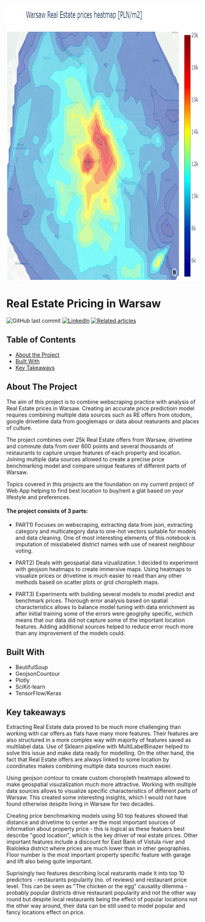 



<br />
<p align="center">
  <a href="https://github.com/Jan-Majewski/Project_Portfolio/03_Real_Estate_pricing_in_Warsaw">
    <img src="banner.png" alt="Banner" width="865" height="720">
  </a>



</p>



# Real Estate Pricing in Warsaw




<!-- Add buttons here -->
![GitHub last commit](https://img.shields.io/github/last-commit/Jan-Majewski/Project_Portfolio?03_Real_Estate_pricing_in_Warsaw)
[![LinkedIn][linkedin-shield]][linkedin-url]
[![Related articles][medium-shield]][medium-url]





<!-- TABLE OF CONTENTS -->
## Table of Contents

* [About the Project](#about-the-project)
* [Built With](#built-with)
* [Key Takeaways](#key-takeaways)



<!-- ABOUT THE PROJECT -->
## About The Project

The aim of this project is to combine webscraping practice with analysis of Real Estate prices in Warsaw. Creating an accurate price predictioin model requires combining multiple data sources such as RE offers from otodom, google drivetime data from googlemaps or data about reaturants and places of culture. 

The project combines over 25k Real Estate offers from Warsaw, drivetime and commute data from over 600 points and several thousands of restaurants to capture unique features of each property and location. Joining multiple data sources allowed to create a precise price benchmarking model and compare unique features of different parts of Warsaw. 

Topics covered in this projects are the foundation on my current project of Web App helping to find best location to buy/rent a glat based on your lifestyle and preferences. 



#### The project consists of 3 parts:

- PART1) Focuses on webscraping, extracting data from json, extracting category and multicategory data to one-hot vectors suitable for models and data cleaning. One of most interesting elements of this notebook is imputation of misslabeled district names with use of nearest neighbour voting. 

- PART2) Deals with geospatial data vizualization.  I decided to experiment with geojson heatmaps to create immersive maps. Using heatmaps to visualize prices or drivetime is much easier to read than any other methods based on scatter plots or grid choropleth maps.  

- PART3) Experiments with building several models to model predict and benchmark prices. Thorough error analysis based on spatial characteristics allows to balance model tuning with data enrichment as after initial training some of the errors were geogrphy specific, wchich means that our data did not capture some of the important location features. Adding additional sources helped to reduce error much more than any improvement of the models could.  


## Built With

* BeutifulSoup
* GeojsonCountour
* Plotly
* SciKit-learn
* TensorFlow/Keras



## Key takeaways

Extracting Real Estate data proved to be much more challenging than working with car offers as flats have many more features. Their features are also structured in a more complex way with majority of features saved as multilabel data. Use of Sklearn pipeline with MultiLabelBinazer helped to solve this issue and make data ready for modelling. On the other hand, the fact that Real Estate offers are always linked to some location by coordinates makes combining multiple data sources much easier. 

Using geojson contour to create custom choropleth heatmaps allowed to make geospatial visuzalization much more attractive. Working with multiple data sources allows to visualize specific characteristics of different parts of Warsaw. This created some interesting insights, which I would not have found otherwise despite living in Warsaw for two decades. 

Creating price benchmarking models using 50 top features showed that distance and drivetime to center are the most important sources of information about property price - this is logical as these featuers best describe "good location", which is the key driver of real estate prices. Other important features include a discount for East Bank of Vistula river and Bialoleka district where prices are much lower than in other geographies. Floor number is the most important property specific feature with garage and lift also being quite important.

Suprisingly two features describing local reaturants made it into top 10 predictors - restaurants popularity (no. of reviews) and restaurant price level. This can be seen as "The chicken or the egg" causality dilemma - probably popular districts drive restaurant popularity and not the other way round but despite local restaurants being the effect of popular locations not the other way around, their data can be still used to model popular and fancy locations effect on price. 


[linkedin-shield]: https://img.shields.io/badge/-LinkedIn-black.svg?style=flat-square&logo=linkedin&colorB=555
[linkedin-url]: https://www.linkedin.com/in/jan-majewski-132907104/


[medium-shield]: https://img.shields.io/badge/-Articles-black.svg?style=flat-square&
[medium-url]: https://towardsdatascience.com/visualizing-spatial-data-with-geojson-heatmaps-1fbe2063ab86

